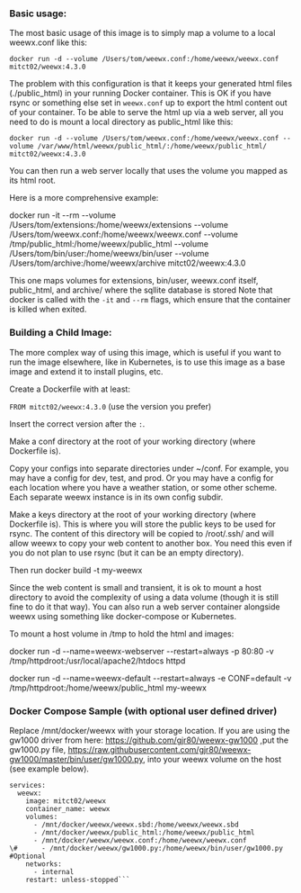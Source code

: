 
### Basic usage:

The most basic usage of this image is to simply map a volume to a local weewx.conf like this:

`docker run -d --volume /Users/tom/weewx.conf:/home/weewx/weewx.conf mitct02/weewx:4.3.0`

The problem with this configuration is that it keeps your generated html files (./public_html) in your running Docker container.
This is OK if you have rsync or something else set in `weewx.conf` up to export the html content out of your container.
To be able to serve the html up via a web server, all you need to do is mount a local directory as public_html like this:

``docker run -d --volume /Users/tom/weewx.conf:/home/weewx/weewx.conf --volume /var/www/html/weewx/public_html/:/home/weewx/public_html/ mitct02/weewx:4.3.0``

You can then run a web server locally that uses the volume you mapped as its html root.

Here is a more comprehensive example:

docker run -it --rm --volume /Users/tom/extensions:/home/weewx/extensions --volume /Users/tom/weewx.conf:/home/weewx/weewx.conf --volume /tmp/public_html:/home/weewx/public_html --volume /Users/tom/bin/user:/home/weewx/bin/user --volume /Users/tom/archive:/home/weewx/archive mitct02/weewx:4.3.0

This one maps volumes for extensions, bin/user, weewx.conf itself, public_html, and archive/ where the sqllite database is stored
Note that docker is called with the `-it` and `--rm` flags, which ensure that the container is killed when exited.

### Building a Child Image:

The more complex way of using this image, which is useful if you want to run the image
 elsewhere, like in Kubernetes, is to use this image as a base image and extend it to install plugins, etc.

Create a Dockerfile with at least:

`FROM mitct02/weewx:4.3.0` (use the version you prefer)

Insert the correct version after the `:`.

Make a conf directory at the root of your working directory (where Dockerfile is).

Copy your configs into separate directories under ~/conf. For example, you may
have a config for dev, test, and prod. Or you may have a config for each location
where you have a weather station, or some other scheme. Each separate weewx instance is in its own config subdir.

Make a keys directory at the root of your working directory (where Dockerfile is). This is where you will store the public keys to be used for rsync. The content of this directory will be copied to /root/.ssh/ and will allow weewx to copy your web content to another box. You need this even if you do not plan to use rsync (but it can be an empty directory).

Then run docker build -t my-weewx

Since the web content is small and transient, it is ok
  to mount a host directory to avoid the complexity of using a data
  volume (though it is still fine to do it that way). You can also run a web server
  container alongside weewx using something like docker-compose or Kubernetes.

To mount a host volume in /tmp to hold the html and images:

docker run -d --name=weewx-webserver --restart=always -p 80:80 -v
/tmp/httpdroot:/usr/local/apache2/htdocs httpd

docker run -d --name=weewx-default --restart=always -e CONF=default -v /tmp/httpdroot:/home/weewx/public_html my-weewx

### Docker Compose Sample (with optional user defined driver)

Replace /mnt/docker/weewx with your storage location. If you are using the gw1000 driver from here: https://github.com/gjr80/weewx-gw1000 ,put the gw1000.py file, https://raw.githubusercontent.com/gjr80/weewx-gw1000/master/bin/user/gw1000.py, into your weewx volume on the host (see example below).

```version: '2.3'
services:
  weewx:
    image: mitct02/weewx
    container_name: weewx
    volumes:
      - /mnt/docker/weewx/weewx.sbd:/home/weewx/weewx.sbd
      - /mnt/docker/weewx/public_html:/home/weewx/public_html 
      - /mnt/docker/weewx/weewx.conf:/home/weewx/weewx.conf
\#      - /mnt/docker/weewx/gw1000.py:/home/weewx/bin/user/gw1000.py #Optional
    networks:
      - internal
    restart: unless-stopped```
